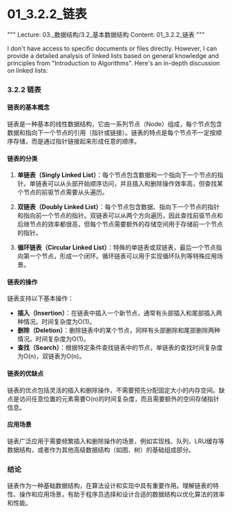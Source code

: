 # 01_3.2.2_链表

"""
Lecture: 03._数据结构/3.2_基本数据结构
Content: 01_3.2.2_链表
"""

I don't have access to specific documents or files directly. However, I can provide a detailed analysis of linked lists based on general knowledge and principles from "Introduction to Algorithms". Here's an in-depth discussion on linked lists:

### 3.2.2 链表

#### 链表的基本概念
链表是一种基本的线性数据结构，它由一系列节点（Node）组成，每个节点包含数据和指向下一个节点的引用（指针或链接）。链表的特点是每个节点不一定按顺序存储，而是通过指针链接起来形成任意的顺序。

#### 链表的分类
1. **单链表（Singly Linked List）**：每个节点包含数据和一个指向下一个节点的指针。单链表可以从头部开始顺序访问，并且插入和删除操作效率高，但查找某个节点的前驱节点需要从头遍历。

2. **双链表（Doubly Linked List）**：每个节点包含数据、指向下一个节点的指针和指向前一个节点的指针。双链表可以从两个方向遍历，因此查找前驱节点和后继节点的效率都很高，但每个节点需要额外的存储空间用于存储前一个节点的指针。

3. **循环链表（Circular Linked List）**：特殊的单链表或双链表，最后一个节点指向第一个节点，形成一个闭环。循环链表可以用于实现循环队列等特殊应用场景。

#### 链表的操作
链表支持以下基本操作：

- **插入（Insertion）**：在链表中插入一个新节点，通常有头部插入和尾部插入两种情况。时间复杂度为O(1)。
- **删除（Deletion）**：删除链表中的某个节点，同样有头部删除和尾部删除两种情况。时间复杂度为O(1)。
- **查找（Search）**：根据特定条件查找链表中的节点，单链表的查找时间复杂度为O(n)，双链表为O(n)。

#### 链表的优缺点
链表的优点包括灵活的插入和删除操作，不需要预先分配固定大小的内存空间。缺点是访问任意位置的元素需要O(n)的时间复杂度，而且需要额外的空间存储指针信息。

#### 应用场景
链表广泛应用于需要频繁插入和删除操作的场景，例如实现栈、队列、LRU缓存等数据结构，或者作为其他高级数据结构（如图、树）的基础组成部分。

### 结论
链表作为一种基础数据结构，在算法设计和实现中具有重要作用。理解链表的特性、操作和应用场景，有助于程序员选择和设计合适的数据结构以优化算法的效率和性能。